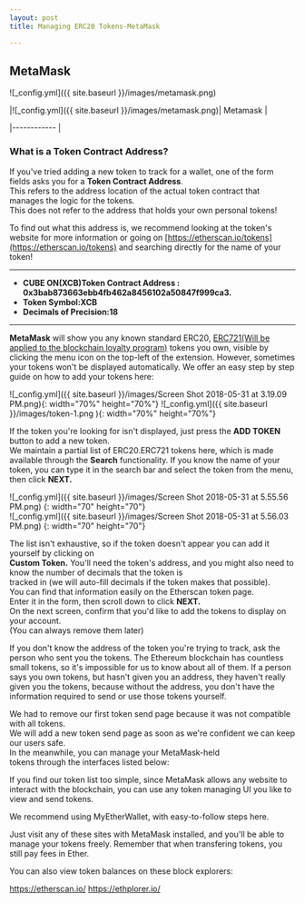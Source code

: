 ```yaml
---
layout: post
title: Managing ERC20 Tokens-MetaMask 

---
```

## MetaMask
![_config.yml]({{ site.baseurl }}/images/metamask.png) 


|![_config.yml]({{ site.baseurl }}/images/metamask.png)| Metamask |

|------------ |

### What is a Token Contract Address?

If you've tried adding a new token to track for a wallet, one of the form fields asks you for a **Token Contract Address**.   
This refers to the address location of the actual token contract that manages the logic for the tokens.   
This does not refer to the address that holds your own personal tokens!

To find out what this address is, we recommend looking at the token's website for more information or going on 
[https://etherscan.io/tokens](https://etherscan.io/tokens) and searching directly for the name of your token!

---
- **CUBE ON(XCB)Token Contract Address :**  
  **0x3bab873663ebb4fb462a8456102a50847f999ca3.**
- **Token Symbol:XCB**  
- **Decimals of Precision:18** 
---

**MetaMask** will show you any known standard ERC20, [ERC721(Will be applied to the blockchain loyalty program)](https://github.com/wooriapt/wooriapt.github.io/blob/master/_posts/2018-07-02-Loyalty%20Programsv.md "ERC721(Will be applied to the blockchain loyalty program)")   tokens you own, 
visible by clicking the menu icon on the top-left of the extension. 
However, sometimes your tokens won't be displayed automatically. 
We offer an easy step by step guide on how to add your tokens here:

![_config.yml]({{ site.baseurl }}/images/Screen Shot 2018-05-31 at 3.19.09 PM.png){: width="70%" height="70%"} 
![_config.yml]({{ site.baseurl }}/images/token-1.png ){: width="70%" height="70%"} 
 

If the token you're looking for isn't displayed, just press the **ADD TOKEN** button to add a new token.   
We maintain a partial list of ERC20.ERC721 tokens here, which is made available through the **Search** functionality. 
If you know the name of your token, you can type it in the search bar and select the token from 
the menu, then click **NEXT.** 

![_config.yml]({{ site.baseurl }}/images/Screen Shot 2018-05-31 at 5.55.56 PM.png) {: width="70" height="70"}   
![_config.yml]({{ site.baseurl }}/images/Screen Shot 2018-05-31 at 5.56.03 PM.png) {: width="70" height="70"} 


 

The list isn't exhaustive, so if the token doesn't appear you can add it yourself by clicking on   
**Custom Token.** You'll need the token's address, and you might also need to know the number of decimals that the token is   
tracked in (we will auto-fill decimals if the token makes that possible).   
You can find that information easily on the Etherscan token page.   
Enter it in the form, then scroll down to click **NEXT.**   
On the next screen, confirm that you'd like to add the tokens to display on your account.     
(You can always remove them later)

 



 

If you don't know the address of the token you're trying to track, ask the person who sent you the tokens. 
The Ethereum blockchain has countless small tokens, so it's impossible for us to know about all of them. 
If a person says you own tokens, but hasn't given you an address, they haven't really given you the tokens, 
because without the address, you don't have the information required to send or use those tokens yourself.

We had to remove our first token send page because it was not compatible with all tokens.   
We will add a new token send page as soon as we're confident we can keep our users safe.   
In the meanwhile, you can manage your MetaMask-held   
tokens through the interfaces listed below:  


If you find our token list too simple, since MetaMask allows any website to interact with the blockchain, you can use any 
token managing UI you like to view and send tokens.

We recommend using MyEtherWallet, with easy-to-follow steps here.

Just visit any of these sites with MetaMask installed, and you'll be able to manage your tokens freely. 
Remember that when transfering tokens, you still pay fees in Ether.

You can also view token balances on these block explorers:

https://etherscan.io/
https://ethplorer.io/
